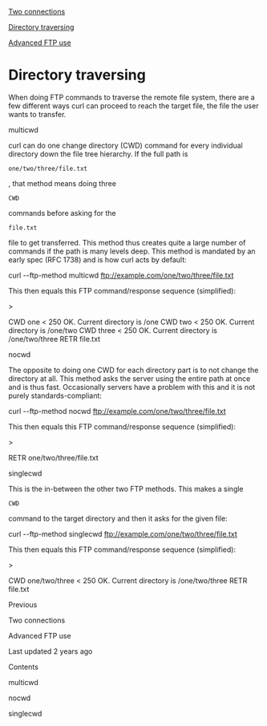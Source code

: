 <a href="../version.html" class="navButton-94f2579c--pageItemWithChildrenNested-2c5d8183--navButtonClickable-161b88ca">

</a>

<a href="../persist.html" class="navButton-94f2579c--pageItemWithChildrenNested-2c5d8183--navButtonClickable-161b88ca">

</a>

<a href="../returns.html" class="navButton-94f2579c--pageItemWithChildrenNested-2c5d8183--navButtonClickable-161b88ca">

</a>

<a href="twoconnections.html" class="navButton-94f2579c--pageItemWithChildrenNested-2c5d8183--navButtonClickable-161b88ca">

<span class="text-4505230f--UIH300-2063425d--textContentFamily-49a318e1--navButtonLabel-14a4968f">Two connections</span>

</a>

<a href="traversedir.html" class="navButton-94f2579c--pageItemWithChildrenNested-2c5d8183--navButtonClickable-161b88ca--navButtonOpened-6a88552e">

<span class="text-4505230f--UIH300-2063425d--textContentFamily-49a318e1--navButtonLabel-14a4968f">Directory traversing</span>

</a>

<a href="advanced.html" class="navButton-94f2579c--pageItemWithChildrenNested-2c5d8183--navButtonClickable-161b88ca">

<span class="text-4505230f--UIH300-2063425d--textContentFamily-49a318e1--navButtonLabel-14a4968f">Advanced FTP use</span>

</a>

<a href="../scpsftp.html" class="navButton-94f2579c--pageItemWithChildrenNested-2c5d8183--navButtonClickable-161b88ca">

</a>

<a href="../reademail.html" class="navButton-94f2579c--pageItemWithChildrenNested-2c5d8183--navButtonClickable-161b88ca">

</a>

<a href="../smtp.html" class="navButton-94f2579c--pageItemWithChildrenNested-2c5d8183--navButtonClickable-161b88ca">

</a>

<a href="../mqtt.html" class="navButton-94f2579c--pageItemWithChildrenNested-2c5d8183--navButtonClickable-161b88ca">

</a>

# <span class="text-4505230f--DisplayH900-bfb998fa--textContentFamily-49a318e1">Directory traversing</span>

<span class="text-4505230f--UIH300-2063425d--textUIFamily-5ebd8e40--text-8ee2c8b2">

</span>

<span class="text-4505230f--UIH300-2063425d--textUIFamily-5ebd8e40--text-8ee2c8b2">

</span>

<span class="text-4505230f--TextH400-3033861f--textContentFamily-49a318e1">

<span data-key="ba08079c3b234fb7834dc2bc95ff3bd9">

<span data-offset-key="ba08079c3b234fb7834dc2bc95ff3bd9:0">When doing FTP commands to traverse the remote file system, there are a few different ways curl can proceed to reach the target file, the file the user wants to transfer.</span>

</span>

</span>

<span class="text-4505230f--HeadingH700-04e1a2a3--textContentFamily-49a318e1">

<span data-key="b784ef8b3b3c472d9b440fd8b62591a0">

<span data-offset-key="b784ef8b3b3c472d9b440fd8b62591a0:0">multicwd</span>

</span>

</span>

<span class="text-4505230f--TextH400-3033861f--textContentFamily-49a318e1">

<span data-key="07efa18a96b04656a436f401510bb2cc">

<span data-offset-key="07efa18a96b04656a436f401510bb2cc:0">curl can do one change directory (CWD) command for every individual directory down the file tree hierarchy. If the full path is </span>

<span data-offset-key="07efa18a96b04656a436f401510bb2cc:1">`one/two/three/file.txt`</span>

<span data-offset-key="07efa18a96b04656a436f401510bb2cc:2">, that method means doing three </span>

<span data-offset-key="07efa18a96b04656a436f401510bb2cc:3">`CWD`</span>

<span data-offset-key="07efa18a96b04656a436f401510bb2cc:4"> commands before asking for the </span>

<span data-offset-key="07efa18a96b04656a436f401510bb2cc:5">`file.txt`</span>

<span data-offset-key="07efa18a96b04656a436f401510bb2cc:6"> file to get transferred. This method thus creates quite a large number of commands if the path is many levels deep. This method is mandated by an early spec (RFC 1738) and is how curl acts by default:</span>

</span>

</span> curl --ftp-method multicwd ftp://example.com/one/two/three/file.txt<span class="text-4505230f--TextH400-3033861f--textContentFamily-49a318e1">

<span data-key="0e6340c70b9949b3a980d2876618cb2e">

<span data-offset-key="0e6340c70b9949b3a980d2876618cb2e:0">This then equals this FTP command/response sequence (simplified):</span>

</span>

</span>> <span class="text-4505230f--TextH400-3033861f--textContentFamily-49a318e1">

<span data-key="ecded0aab0d740f9a825391e509bc478">

<span data-offset-key="ecded0aab0d740f9a825391e509bc478:0">CWD one &lt; 250 OK. Current directory is /one CWD two &lt; 250 OK. Current directory is /one/two CWD three &lt; 250 OK. Current directory is /one/two/three RETR file.txt</span>

</span>

</span>

<span class="text-4505230f--HeadingH700-04e1a2a3--textContentFamily-49a318e1">

<span data-key="4bb48de04d7d40009d8e500c0d5ed20c">

<span data-offset-key="4bb48de04d7d40009d8e500c0d5ed20c:0">nocwd</span>

</span>

</span>

<span class="text-4505230f--TextH400-3033861f--textContentFamily-49a318e1">

<span data-key="6670d355065c4f90b26763b518b34320">

<span data-offset-key="6670d355065c4f90b26763b518b34320:0">The opposite to doing one CWD for each directory part is to not change the directory at all. This method asks the server using the entire path at once and is thus fast. Occasionally servers have a problem with this and it is not purely standards-compliant:</span>

</span>

</span> curl --ftp-method nocwd ftp://example.com/one/two/three/file.txt<span class="text-4505230f--TextH400-3033861f--textContentFamily-49a318e1">

<span data-key="29810ab8b04246bda5e19de5728784f5">

<span data-offset-key="29810ab8b04246bda5e19de5728784f5:0">This then equals this FTP command/response sequence (simplified):</span>

</span>

</span>> <span class="text-4505230f--TextH400-3033861f--textContentFamily-49a318e1">

<span data-key="3235d3cec9834511ac694667cfe761ea">

<span data-offset-key="3235d3cec9834511ac694667cfe761ea:0">RETR one/two/three/file.txt</span>

</span>

</span>

<span class="text-4505230f--HeadingH700-04e1a2a3--textContentFamily-49a318e1">

<span data-key="37c6cb02e2704532b0f89bfa8f3792b6">

<span data-offset-key="37c6cb02e2704532b0f89bfa8f3792b6:0">singlecwd</span>

</span>

</span>

<span class="text-4505230f--TextH400-3033861f--textContentFamily-49a318e1">

<span data-key="cdf2da9da6234aa8bbe8ddff730f952c">

<span data-offset-key="cdf2da9da6234aa8bbe8ddff730f952c:0">This is the in-between the other two FTP methods. This makes a single </span>

<span data-offset-key="cdf2da9da6234aa8bbe8ddff730f952c:1">`CWD`</span>

<span data-offset-key="cdf2da9da6234aa8bbe8ddff730f952c:2"> command to the target directory and then it asks for the given file:</span>

</span>

</span> curl --ftp-method singlecwd ftp://example.com/one/two/three/file.txt<span class="text-4505230f--TextH400-3033861f--textContentFamily-49a318e1">

<span data-key="12277abd507943738a61217cbdf5a741">

<span data-offset-key="12277abd507943738a61217cbdf5a741:0">This then equals this FTP command/response sequence (simplified):</span>

</span>

</span>> <span class="text-4505230f--TextH400-3033861f--textContentFamily-49a318e1">

<span data-key="5cbbf66e3a844c039b9e04e99424396a">

<span data-offset-key="5cbbf66e3a844c039b9e04e99424396a:0">CWD one/two/three &lt; 250 OK. Current directory is /one/two/three RETR file.txt</span>

</span>

</span>

<a href="twoconnections.html" class="reset-3c756112--card-6570f064--whiteCard-fff091a4--cardPrevious-56a5e674">

</a>

<span class="text-4505230f--TextH200-a3425406--textContentFamily-49a318e1">Previous</span>

<span class="text-4505230f--UIH400-4e41e82a--textContentFamily-49a318e1">Two connections</span>

<a href="advanced.html" class="reset-3c756112--card-6570f064--whiteCard-fff091a4--cardNext-19241c42">

</a>

<span class="text-4505230f--UIH400-4e41e82a--textContentFamily-49a318e1">Advanced FTP use</span>

<span class="text-4505230f--TextH200-a3425406--textContentFamily-49a318e1">Last updated 2 years ago</span>

<span class="text-4505230f--InfoH100-1e92e1d1--textContentFamily-49a318e1">Contents</span>

<a href="traversedir.html#multicwd" class="reset-3c756112--menuItem-aa02f6ec--menuItemLight-757d5235--menuItemInline-173bdf97--pageTocItem-f4427024">

</a>

<span class="text-4505230f--UIH300-2063425d--textContentFamily-49a318e1">

<span class="text-4505230f--UIH200-50ead35f--textContentFamily-49a318e1">multicwd</span>

</span>

<a href="traversedir.html#nocwd" class="reset-3c756112--menuItem-aa02f6ec--menuItemLight-757d5235--menuItemInline-173bdf97--pageTocItem-f4427024">

</a>

<span class="text-4505230f--UIH300-2063425d--textContentFamily-49a318e1">

<span class="text-4505230f--UIH200-50ead35f--textContentFamily-49a318e1">nocwd</span>

</span>

<a href="traversedir.html#singlecwd" class="reset-3c756112--menuItem-aa02f6ec--menuItemLight-757d5235--menuItemInline-173bdf97--pageTocItem-f4427024">

</a>

<span class="text-4505230f--UIH300-2063425d--textContentFamily-49a318e1">

<span class="text-4505230f--UIH200-50ead35f--textContentFamily-49a318e1">singlecwd</span>

</span>
